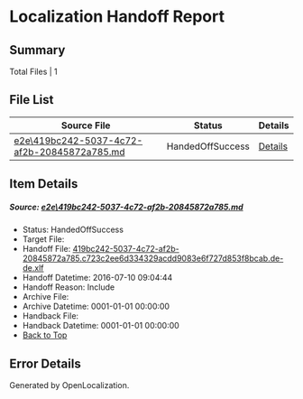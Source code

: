 # <a name='report-top'></a> Localization Handoff Report

## Summary
 Total Files | 1

## File List
 Source File | Status | Details 
 ----------- | ------ | ------- 
 [e2e\419bc242-5037-4c72-af2b-20845872a785.md](https://github.com/OpenLocalizationTestOrg/oltest/blob/b91c42b4c3cb96472f33b548786386fed7692b0a/e2e/419bc242-5037-4c72-af2b-20845872a785.md) | HandedOffSuccess | [Details](#18cc04cdbf3ea2934b3c9f8feb632542dc28da201)

## Item Details
##### <a name='18cc04cdbf3ea2934b3c9f8feb632542dc28da201'></a> Source: [e2e\419bc242-5037-4c72-af2b-20845872a785.md](https://github.com/OpenLocalizationTestOrg/oltest/blob/b91c42b4c3cb96472f33b548786386fed7692b0a/e2e/419bc242-5037-4c72-af2b-20845872a785.md)
* Status: HandedOffSuccess
* Target File: 
* Handoff File: [419bc242-5037-4c72-af2b-20845872a785.c723c2ee6d334329acdd9083e6f727d853f8bcab.de-de.xlf](https://github.com/OpenLocalizationTestOrg/olhandoff-e2e/blob/838508754ec40d56cecd3220da7689b216bf8249/ol-handoff/OpenLocalizationTestOrg/oltest-dede-fly/ci/ht/419bc242-5037-4c72-af2b-20845872a785.c723c2ee6d334329acdd9083e6f727d853f8bcab.de-de.xlf)
* Handoff Datetime: 2016-07-10 09:04:44
* Handoff Reason: Include
* Archive File: 
* Archive Datetime: 0001-01-01 00:00:00
* Handback File: 
* Handback Datetime: 0001-01-01 00:00:00
* [Back to Top](#report-top)


## Error Details

Generated by OpenLocalization.
